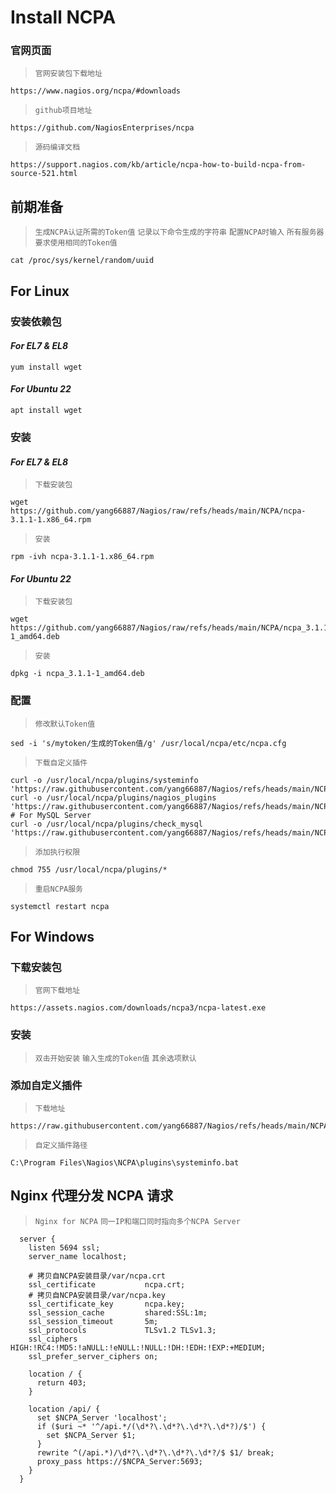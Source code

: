 # Install NCPA

### 官网页面
>`官网安装包下载地址`
```shell
https://www.nagios.org/ncpa/#downloads
```
>`github项目地址`
```shell
https://github.com/NagiosEnterprises/ncpa
```
>`源码编译文档`
```shell
https://support.nagios.com/kb/article/ncpa-how-to-build-ncpa-from-source-521.html
```

## 前期准备
>`生成NCPA认证所需的Token值`
>`记录以下命令生成的字符串`
>`配置NCPA时输入`
>`所有服务器要求使用相同的Token值`
```shell
cat /proc/sys/kernel/random/uuid
```

## For Linux

### 安装依赖包
#### ***For EL7 & EL8***
```shell
yum install wget
```
#### ***For Ubuntu 22***
```shell
apt install wget
```

### 安装
#### ***For EL7 & EL8***
>`下载安装包`
```shell
wget https://github.com/yang66887/Nagios/raw/refs/heads/main/NCPA/ncpa-3.1.1-1.x86_64.rpm
```
>`安装`
```shell
rpm -ivh ncpa-3.1.1-1.x86_64.rpm
```
#### ***For Ubuntu 22***
>`下载安装包`
```shell
wget https://github.com/yang66887/Nagios/raw/refs/heads/main/NCPA/ncpa_3.1.1-1_amd64.deb
```
>`安装`
```shell
dpkg -i ncpa_3.1.1-1_amd64.deb
```

### 配置
>`修改默认Token值`
```shell
sed -i 's/mytoken/生成的Token值/g' /usr/local/ncpa/etc/ncpa.cfg
```
>`下载自定义插件`
```shell
curl -o /usr/local/ncpa/plugins/systeminfo 'https://raw.githubusercontent.com/yang66887/Nagios/refs/heads/main/NCPA/systeminfo'
curl -o /usr/local/ncpa/plugins/nagios_plugins 'https://raw.githubusercontent.com/yang66887/Nagios/refs/heads/main/NCPA/nagios_plugins'
# For MySQL Server
curl -o /usr/local/ncpa/plugins/check_mysql 'https://raw.githubusercontent.com/yang66887/Nagios/refs/heads/main/NCPA/check_mysql'
```
>`添加执行权限`
```shell
chmod 755 /usr/local/ncpa/plugins/*
```
>`重启NCPA服务`
```shell
systemctl restart ncpa
```

## For Windows

### 下载安装包
>`官网下载地址`
```shell
https://assets.nagios.com/downloads/ncpa3/ncpa-latest.exe
```

### 安装
>`双击开始安装`
>`输入生成的Token值`
>`其余选项默认`

### 添加自定义插件
>`下载地址`
```shell
https://raw.githubusercontent.com/yang66887/Nagios/refs/heads/main/NCPA/systeminfo.bat
```
>`自定义插件路径`
```shell
C:\Program Files\Nagios\NCPA\plugins\systeminfo.bat
```

## Nginx 代理分发 NCPA 请求
>`Nginx for NCPA`
>`同一IP和端口同时指向多个NCPA Server`
```shell
  server {
    listen 5694 ssl;
    server_name localhost;
  
    # 拷贝自NCPA安装目录/var/ncpa.crt
    ssl_certificate           ncpa.crt;
    # 拷贝自NCPA安装目录/var/ncpa.key
    ssl_certificate_key       ncpa.key;
    ssl_session_cache         shared:SSL:1m;
    ssl_session_timeout       5m;
    ssl_protocols             TLSv1.2 TLSv1.3;
    ssl_ciphers               HIGH:!RC4:!MD5:!aNULL:!eNULL:!NULL:!DH:!EDH:!EXP:+MEDIUM;
    ssl_prefer_server_ciphers on;
  
    location / {
      return 403;
    }
  
    location /api/ {
      set $NCPA_Server 'localhost';
      if ($uri ~* '^/api.*/(\d*?\.\d*?\.\d*?\.\d*?)/$') {
        set $NCPA_Server $1;
      }
      rewrite ^(/api.*)/\d*?\.\d*?\.\d*?\.\d*?/$ $1/ break;
      proxy_pass https://$NCPA_Server:5693;
    }
  }
```
